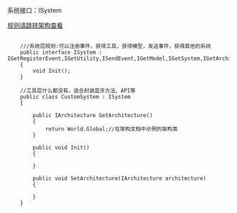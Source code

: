 系统接口：ISystem

[规则请跳转架构查看](https://gitee.com/NikaidoShinku/YukiFrameWork/blob/master/YukiFrameWork/Framework/2.Architecture.md)

```
   
    ///系统层规则:可以注册事件，获得工具，获得模型，发送事件，获得其他的系统
    public interface ISystem : IGetRegisterEvent,IGetUtility,ISendEvent,IGetModel,IGetSystem,IGetArchitecture,ISetArchitecture
    {
        void Init();
    }

    //工具层什么都没有，适合封装蓝牙方法、API等
    public class CustomSystem : ISystem
    {
        
        public IArchitecture GetArchitecture()
        {
            return World.Global;//在架构文档中示例的架构类
        }

        public void Init()
        {
            
        }

        public void SetArchitecture(IArchitecture architecture)
        {
            
        }
    }
    
   
```